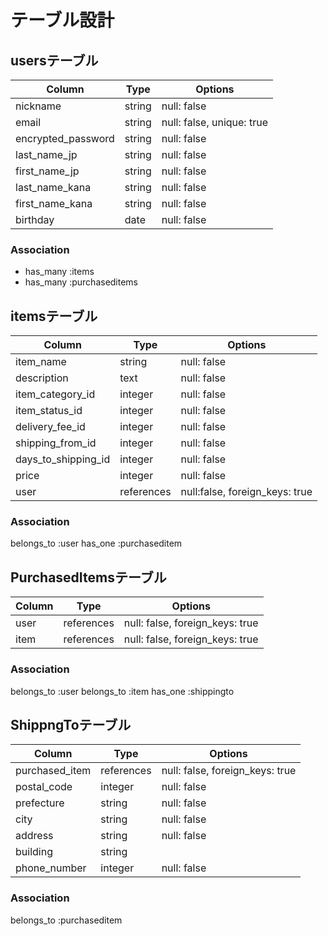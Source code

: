 # テーブル設計
## usersテーブル
| Column             | Type    | Options                   |
| ------------------ | ------- | ------------------------- |
| nickname           | string  | null: false               |
| email              | string  | null: false, unique: true |
| encrypted_password | string  | null: false               |
| last_name_jp       | string  | null: false               |
| first_name_jp      | string  | null: false               |
| last_name_kana     | string  | null: false               |
| first_name_kana    | string  | null: false               |
| birthday           | date    | null: false               |

### Association
- has_many :items
- has_many :purchaseditems

## itemsテーブル
| Column              | Type       | Options                        |
| ------------------- | ---------- | ------------------------------ |
| item_name           | string     | null: false                    |
| description         | text       | null: false                    |
| item_category_id    | integer    | null: false                    |
| item_status_id      | integer    | null: false                    |
| delivery_fee_id     | integer    | null: false                    |
| shipping_from_id    | integer    | null: false                    |
| days_to_shipping_id | integer    | null: false                    |
| price               | integer    | null: false                    |
| user                | references | null:false, foreign_keys: true |

### Association
belongs_to :user
has_one :purchaseditem

## PurchasedItemsテーブル
| Column      | Type       | Options                         |
| ----------- | ---------- | ------------------------------- |
| user        | references | null: false, foreign_keys: true |
| item        | references | null: false, foreign_keys: true |

### Association
belongs_to :user
belongs_to :item
has_one :shippingto

## ShippngToテーブル
| Column         | Type       | Options                         |
| -------------- | ---------- | ------------------------------- |
| purchased_item | references | null: false, foreign_keys: true |
| postal_code    | integer    | null: false                     |
| prefecture     | string     | null: false                     |
| city           | string     | null: false                     |
| address        | string     | null: false                     |
| building       | string     |                                 |
| phone_number   | integer    | null: false                     |

### Association
belongs_to :purchaseditem